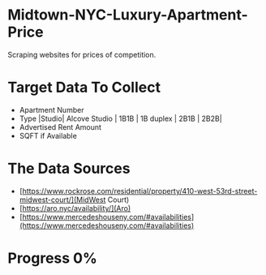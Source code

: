 # Midtown-NYC-Luxury-Apartment-Price
Scraping websites for prices of competition. 

# Target Data To Collect
- Apartment Number
- Type |Studio| Alcove Studio | 1B1B | 1B duplex | 2B1B | 2B2B|
- Advertised Rent Amount
- SQFT if Available
# The Data Sources
- [https://www.rockrose.com/residential/property/410-west-53rd-street-midwest-court/](MidWest Court)
- [https://aro.nyc/availability/](Aro)
- [https://www.mercedeshouseny.com/#availabilities](https://www.mercedeshouseny.com/#availabilities)
# Progress 0%
